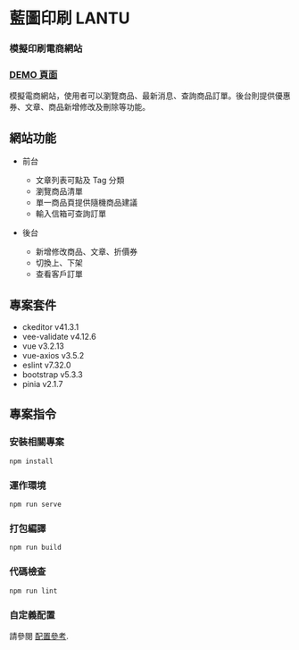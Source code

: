 # 藍圖印刷 LANTU

### 模擬印刷電商網站

### [DEMO 頁面](http://example.com/ '藍圖印刷')

模擬電商網站，使用者可以瀏覽商品、最新消息、查詢商品訂單。後台則提供優惠券、文章、商品新增修改及刪除等功能。

## 網站功能

- 前台

  - 文章列表可點及 Tag 分類
  - 瀏覽商品清單
  - 單一商品頁提供隨機商品建議
  - 輸入信箱可查詢訂單

- 後台
  - 新增修改商品、文章、折價券
  - 切換上、下架
  - 查看客戶訂單

## 專案套件

- ckeditor v41.3.1
- vee-validate v4.12.6
- vue v3.2.13
- vue-axios v3.5.2
- eslint v7.32.0
- bootstrap v5.3.3
- pinia v2.1.7

## 專案指令

### 安裝相關專案

```
npm install
```

### 運作環境

```
npm run serve
```

### 打包編譯

```
npm run build
```

### 代碼檢查

```
npm run lint
```

### 自定義配置

請參閱 [配置參考](https://cli.vuejs.org/config/).
